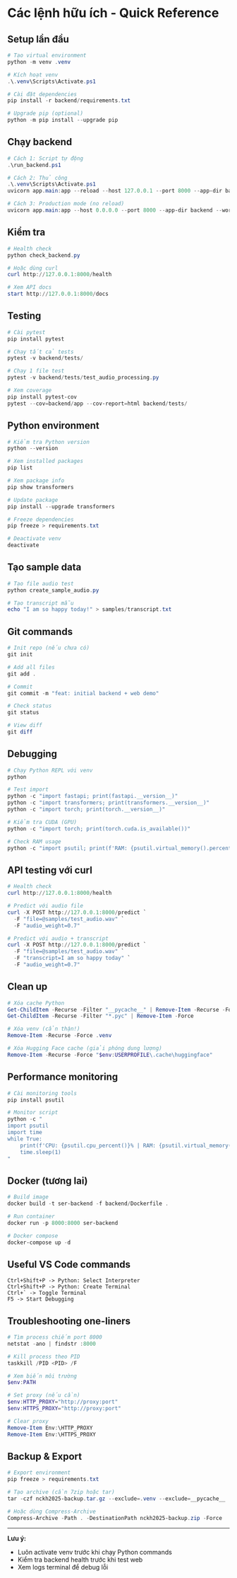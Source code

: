 # Các lệnh hữu ích - Quick Reference

## Setup lần đầu

```powershell
# Tạo virtual environment
python -m venv .venv

# Kích hoạt venv
.\.venv\Scripts\Activate.ps1

# Cài đặt dependencies
pip install -r backend/requirements.txt

# Upgrade pip (optional)
python -m pip install --upgrade pip
```

## Chạy backend

```powershell
# Cách 1: Script tự động
.\run_backend.ps1

# Cách 2: Thủ công
.\.venv\Scripts\Activate.ps1
uvicorn app.main:app --reload --host 127.0.0.1 --port 8000 --app-dir backend

# Cách 3: Production mode (no reload)
uvicorn app.main:app --host 0.0.0.0 --port 8000 --app-dir backend --workers 2
```

## Kiểm tra

```powershell
# Health check
python check_backend.py

# Hoặc dùng curl
curl http://127.0.0.1:8000/health

# Xem API docs
start http://127.0.0.1:8000/docs
```

## Testing

```powershell
# Cài pytest
pip install pytest

# Chạy tất cả tests
pytest -v backend/tests/

# Chạy 1 file test
pytest -v backend/tests/test_audio_processing.py

# Xem coverage
pip install pytest-cov
pytest --cov=backend/app --cov-report=html backend/tests/
```

## Python environment

```powershell
# Kiểm tra Python version
python --version

# Xem installed packages
pip list

# Xem package info
pip show transformers

# Update package
pip install --upgrade transformers

# Freeze dependencies
pip freeze > requirements.txt

# Deactivate venv
deactivate
```

## Tạo sample data

```powershell
# Tạo file audio test
python create_sample_audio.py

# Tạo transcript mẫu
echo "I am so happy today!" > samples/transcript.txt
```

## Git commands

```powershell
# Init repo (nếu chưa có)
git init

# Add all files
git add .

# Commit
git commit -m "feat: initial backend + web demo"

# Check status
git status

# View diff
git diff
```

## Debugging

```powershell
# Chạy Python REPL với venv
python

# Test import
python -c "import fastapi; print(fastapi.__version__)"
python -c "import transformers; print(transformers.__version__)"
python -c "import torch; print(torch.__version__)"

# Kiểm tra CUDA (GPU)
python -c "import torch; print(torch.cuda.is_available())"

# Check RAM usage
python -c "import psutil; print(f'RAM: {psutil.virtual_memory().percent}%')"
```

## API testing với curl

```powershell
# Health check
curl http://127.0.0.1:8000/health

# Predict với audio file
curl -X POST http://127.0.0.1:8000/predict `
  -F "file=@samples/test_audio.wav" `
  -F "audio_weight=0.7"

# Predict với audio + transcript
curl -X POST http://127.0.0.1:8000/predict `
  -F "file=@samples/test_audio.wav" `
  -F "transcript=I am so happy today" `
  -F "audio_weight=0.7"
```

## Clean up

```powershell
# Xóa cache Python
Get-ChildItem -Recurse -Filter "__pycache__" | Remove-Item -Recurse -Force
Get-ChildItem -Recurse -Filter "*.pyc" | Remove-Item -Force

# Xóa venv (cẩn thận!)
Remove-Item -Recurse -Force .venv

# Xóa Hugging Face cache (giải phóng dung lượng)
Remove-Item -Recurse -Force "$env:USERPROFILE\.cache\huggingface"
```

## Performance monitoring

```powershell
# Cài monitoring tools
pip install psutil

# Monitor script
python -c "
import psutil
import time
while True:
    print(f'CPU: {psutil.cpu_percent()}% | RAM: {psutil.virtual_memory().percent}%')
    time.sleep(1)
"
```

## Docker (tương lai)

```powershell
# Build image
docker build -t ser-backend -f backend/Dockerfile .

# Run container
docker run -p 8000:8000 ser-backend

# Docker compose
docker-compose up -d
```

## Useful VS Code commands

```
Ctrl+Shift+P -> Python: Select Interpreter
Ctrl+Shift+P -> Python: Create Terminal
Ctrl+` -> Toggle Terminal
F5 -> Start Debugging
```

## Troubleshooting one-liners

```powershell
# Tìm process chiếm port 8000
netstat -ano | findstr :8000

# Kill process theo PID
taskkill /PID <PID> /F

# Xem biến môi trường
$env:PATH

# Set proxy (nếu cần)
$env:HTTP_PROXY="http://proxy:port"
$env:HTTPS_PROXY="http://proxy:port"

# Clear proxy
Remove-Item Env:\HTTP_PROXY
Remove-Item Env:\HTTPS_PROXY
```

## Backup & Export

```powershell
# Export environment
pip freeze > requirements.txt

# Tạo archive (cần 7zip hoặc tar)
tar -czf nckh2025-backup.tar.gz --exclude=.venv --exclude=__pycache__ .

# Hoặc dùng Compress-Archive
Compress-Archive -Path . -DestinationPath nckh2025-backup.zip -Force
```

---

**Lưu ý:** 
- Luôn activate venv trước khi chạy Python commands
- Kiểm tra backend health trước khi test web
- Xem logs terminal để debug lỗi
